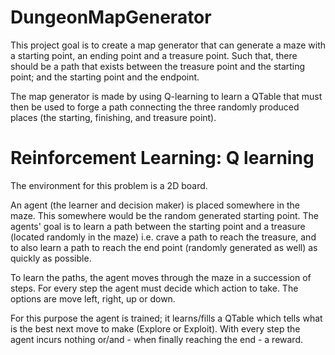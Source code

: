 # DungeonMapGenerator

This project goal is to create a map generator that can generate a maze with a starting point, an ending point and a
treasure point. Such that, there should be a path that exists between the treasure point and the starting point; and the
starting point and the endpoint.

The map generator is made by using Q-learning to learn a QTable that must then be used to forge a path connecting the
three randomly produced places (the starting, finishing, and treasure point).

# Reinforcement Learning: Q learning

The environment for this problem is a 2D board.

An agent (the learner and decision maker) is placed somewhere in the maze. This somewhere would be the random generated
starting point. The agents' goal is to learn a path between the starting point and a treasure (located randomly in the
maze) i.e. crave a path to reach the treasure, and to also learn a path to reach the end point (randomly generated as
well) as quickly as possible.

To learn the paths, the agent moves through the maze in a succession of steps. For every step the agent must decide
which action to take. The options are move left, right, up or down.

For this purpose the agent is trained; it learns/fills a QTable which tells what is the best next move to make (Explore
or Exploit). With every step the agent incurs nothing or/and - when finally reaching the end - a reward.
